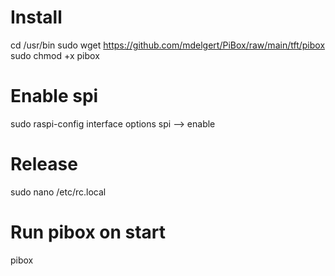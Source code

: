 # Install
cd /usr/bin 
sudo wget https://github.com/mdelgert/PiBox/raw/main/tft/pibox
sudo chmod +x pibox

# Enable spi
sudo raspi-config
interface options
spi --> enable

# Release
sudo nano /etc/rc.local

# Run pibox on start
pibox